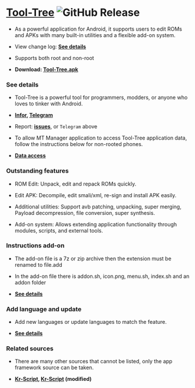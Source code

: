 # [Tool-Tree](https://zenlua.github.io/Tool-Tree) ![GitHub Release](https://img.shields.io/github/v/release/Zenlua/Tool-Tree?label=Version)

- As a powerful application for Android, it supports users to edit ROMs and APKs with many built-in utilities and a flexible add-on system.

- View change log: **[See details](https://zenlua.github.io/Tool-Tree/Version.html)**

- Supports both root and non-root

- **Download: [Tool-Tree.apk](https://github.com/Zenlua/Tool-Tree/releases/latest/download/Tool-Tree.apk)**

### See details

- Tool-Tree is a powerful tool for programmers, modders, or anyone who loves to tinker with Android.

- **[Infor](https://zenlua.github.io/Tool-Tree/Information.html),  [Telegram](https://t.me/tooltree)**

- Report: **[issues](https://github.com/Zenlua/Tool-Tree/issues)**, or `Telegram` above

- To allow MT Manager application to access Tool-Tree application data, follow the instructions below for non-rooted phones.

- **[Data access](https://zenlua.github.io/Tool-Tree/Data.html)**

### Outstanding features

- ROM Edit: Unpack, edit and repack ROMs quickly.

- Edit APK: Decompile, edit smali/xml, re-sign and install APK easily.

- Additional utilities: Support avb patching, unpacking, super merging, Payload decompression, file conversion, super synthesis.

- Add-on system: Allows extending application functionality through modules, scripts, and external tools.

### Instructions add-on

- The add-on file is a 7z or zip archive then the extension must be renamed to file.add

- In the add-on file there is addon.sh, icon.png, menu.sh, index.sh and an addon folder

- **[See details](https://zenlua.github.io/Tool-Tree/Instruct.html)**

### Add language and update

- Add new languages or update languages to match the feature.

- **[See details](https://github.com/Zenlua/Tool-Tree/tree/main/lang)**

### Related sources

- There are many other sources that cannot be listed, only the app framework source can be taken.

- **[Kr-Script](https://github.com/helloklf/kr-scripts), [Kr-Script](https://github.com/ColdWindScholar/kr-scripts) (modified)**


